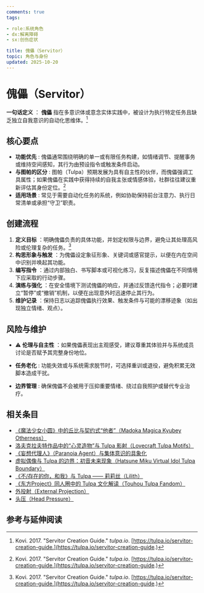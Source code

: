 ```yaml
---
comments: true
tags:

- role:系统角色
- dx:解离障碍
- sx:创伤症状

title: 傀儡（Servitor）
topic: 角色与身份
updated: 2025-10-20
---
```


# 傀儡（Servitor）

**一句话定义** ： **傀儡** 指在多意识体或意念实体实践中，被设计为执行特定任务且缺乏独立自我意识的自动化思维体。[^servitor-guide]

## 核心要点

- **功能优先** : 傀儡通常围绕明确的单一或有限任务构建，如情绪调节、提醒事务或维持空间感知，其行为由预设指令或触发条件启动。
- **与图帕的区分** : 图帕（Tulpa）预期发展为具有自主性的伙伴，而傀儡强调工具属性；如果傀儡在实践中获得持续的自我主张或情感体验，社群往往建议重新评估其身份定位。[^servitor-guide]
- **适用场景** : 常见于需要自动化任务的系统，例如协助保持前台注意力、执行日常清单或承担“守卫”职责。

## 创建流程

1. **定义目标** ：明确傀儡负责的具体功能，并划定权限与边界，避免让其处理高风险或伦理复杂的任务。[^servitor-guide]
2. **构思形象与触发** ：为傀儡设定象征形象、关键词或感官提示，以便在内在空间中识别并唤起其功能。
3. **编写指令** ：通过内部独白、书写脚本或可视化练习，反复描述傀儡在不同情境下应采取的行动步骤。
4. **演练与强化** ：在安全情境下测试傀儡的响应，并通过反馈迭代指令；必要时建立“暂停”或“撤销”机制，以便在出现意外时迅速停止其行为。
5. **维护记录** ：保持日志以追踪傀儡执行效果、触发条件与可能的漂移迹象（如出现独立情绪、观点）。

## 风险与维护

- ⚠ **伦理与自主性** ：如果傀儡表现出主观感受，建议尊重其体验并与系统成员讨论是否赋予其完整身份地位。

- **任务老化** : 功能失效或与系统需求脱节时，可选择重训或退役，避免积累无效脚本造成干扰。
- **边界管理** : 确保傀儡不会被用于压抑重要情绪、绕过自我照护或替代专业治疗。

## 相关条目

- [《魔法少女小圆》中的丘比与契约式“他者”（Madoka Magica Kyubey Otherness）](Madoka-Magica-Kyubey-Otherness.md)
- [洛夫克拉夫特作品中的“心灵造物”与 Tulpa 影射（Lovecraft Tulpa Motifs）](Lovecraft-Tulpa-Motifs.md)
- [《妄想代理人》（Paranoia Agent）与集体意识的具象化](Paranoia-Agent-Collective-Consciousness.md)
- [虚拟偶像与 Tulpa 的边界：初音未来现象（Hatsune Miku Virtual Idol Tulpa Boundary）](Hatsune-Miku-Virtual-Idol-Tulpa-Boundary.md)
- [《不/存在的你，和我》与 Tulpa —— 莉莉丝（Lilith）](Nonexistent-You-And-Me-Tulpa-Lilith.md)
- [《东方Project》同人圈中的 Tulpa 文化解读（Touhou Tulpa Fandom）](Touhou-Tulpa-Fandom.md)
- [外投射（External Projection）](External-Projection.md)
- [头压（Head Pressure）](Head-Pressure.md)

## 参考与延伸阅读

[^servitor-guide]: Kovi. 2017. "Servitor Creation Guide." *tulpa.io*. [https://tulpa.io/servitor-creation-guide.](https://tulpa.io/servitor-creation-guide.)
